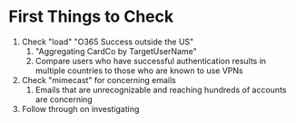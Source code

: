 # First Things to Check
1. Check "load" "O365 Success outside the US"
	1. "Aggregating CardCo by TargetUserName"
	2. Compare users who have successful authentication results in multiple countries to those who are known to use VPNs
2. Check "mimecast" for concerning emails
	1. Emails that are unrecognizable and reaching hundreds of accounts are concerning
3. Follow through on investigating